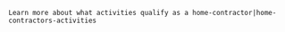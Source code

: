 ---
---

`Learn more about what activities qualify as a home-contractor|home-contractors-activities`